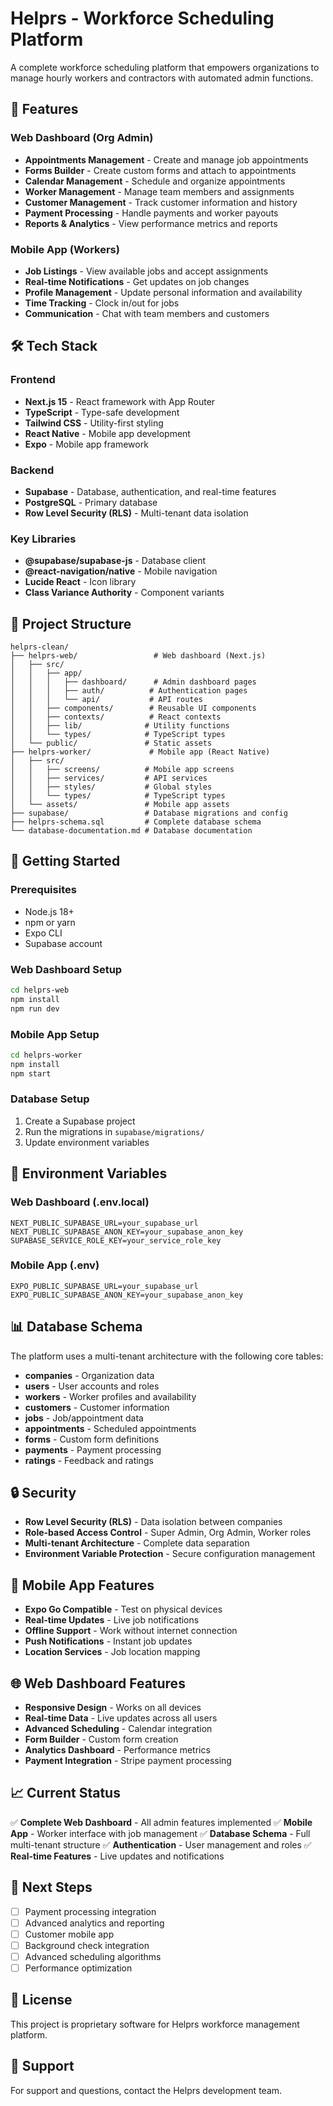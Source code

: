 # Helprs - Workforce Scheduling Platform

A complete workforce scheduling platform that empowers organizations to manage hourly workers and contractors with automated admin functions.

## 🚀 Features

### Web Dashboard (Org Admin)
- **Appointments Management** - Create and manage job appointments
- **Forms Builder** - Create custom forms and attach to appointments
- **Calendar Management** - Schedule and organize appointments
- **Worker Management** - Manage team members and assignments
- **Customer Management** - Track customer information and history
- **Payment Processing** - Handle payments and worker payouts
- **Reports & Analytics** - View performance metrics and reports

### Mobile App (Workers)
- **Job Listings** - View available jobs and accept assignments
- **Real-time Notifications** - Get updates on job changes
- **Profile Management** - Update personal information and availability
- **Time Tracking** - Clock in/out for jobs
- **Communication** - Chat with team members and customers

## 🛠 Tech Stack

### Frontend
- **Next.js 15** - React framework with App Router
- **TypeScript** - Type-safe development
- **Tailwind CSS** - Utility-first styling
- **React Native** - Mobile app development
- **Expo** - Mobile app framework

### Backend
- **Supabase** - Database, authentication, and real-time features
- **PostgreSQL** - Primary database
- **Row Level Security (RLS)** - Multi-tenant data isolation

### Key Libraries
- **@supabase/supabase-js** - Database client
- **@react-navigation/native** - Mobile navigation
- **Lucide React** - Icon library
- **Class Variance Authority** - Component variants

## 📁 Project Structure

```
helprs-clean/
├── helprs-web/                 # Web dashboard (Next.js)
│   ├── src/
│   │   ├── app/
│   │   │   ├── dashboard/      # Admin dashboard pages
│   │   │   ├── auth/          # Authentication pages
│   │   │   └── api/           # API routes
│   │   ├── components/        # Reusable UI components
│   │   ├── contexts/          # React contexts
│   │   ├── lib/              # Utility functions
│   │   └── types/            # TypeScript types
│   └── public/               # Static assets
├── helprs-worker/             # Mobile app (React Native)
│   ├── src/
│   │   ├── screens/          # Mobile app screens
│   │   ├── services/         # API services
│   │   ├── styles/           # Global styles
│   │   └── types/            # TypeScript types
│   └── assets/               # Mobile app assets
├── supabase/                 # Database migrations and config
├── helprs-schema.sql         # Complete database schema
└── database-documentation.md # Database documentation
```

## 🚀 Getting Started

### Prerequisites
- Node.js 18+
- npm or yarn
- Expo CLI
- Supabase account

### Web Dashboard Setup
```bash
cd helprs-web
npm install
npm run dev
```

### Mobile App Setup
```bash
cd helprs-worker
npm install
npm start
```

### Database Setup
1. Create a Supabase project
2. Run the migrations in `supabase/migrations/`
3. Update environment variables

## 🔐 Environment Variables

### Web Dashboard (.env.local)
```env
NEXT_PUBLIC_SUPABASE_URL=your_supabase_url
NEXT_PUBLIC_SUPABASE_ANON_KEY=your_supabase_anon_key
SUPABASE_SERVICE_ROLE_KEY=your_service_role_key
```

### Mobile App (.env)
```env
EXPO_PUBLIC_SUPABASE_URL=your_supabase_url
EXPO_PUBLIC_SUPABASE_ANON_KEY=your_supabase_anon_key
```

## 📊 Database Schema

The platform uses a multi-tenant architecture with the following core tables:
- **companies** - Organization data
- **users** - User accounts and roles
- **workers** - Worker profiles and availability
- **customers** - Customer information
- **jobs** - Job/appointment data
- **appointments** - Scheduled appointments
- **forms** - Custom form definitions
- **payments** - Payment processing
- **ratings** - Feedback and ratings

## 🔒 Security

- **Row Level Security (RLS)** - Data isolation between companies
- **Role-based Access Control** - Super Admin, Org Admin, Worker roles
- **Multi-tenant Architecture** - Complete data separation
- **Environment Variable Protection** - Secure configuration management

## 📱 Mobile App Features

- **Expo Go Compatible** - Test on physical devices
- **Real-time Updates** - Live job notifications
- **Offline Support** - Work without internet connection
- **Push Notifications** - Instant job updates
- **Location Services** - Job location mapping

## 🌐 Web Dashboard Features

- **Responsive Design** - Works on all devices
- **Real-time Data** - Live updates across all users
- **Advanced Scheduling** - Calendar integration
- **Form Builder** - Custom form creation
- **Analytics Dashboard** - Performance metrics
- **Payment Integration** - Stripe payment processing

## 📈 Current Status

✅ **Complete Web Dashboard** - All admin features implemented
✅ **Mobile App** - Worker interface with job management
✅ **Database Schema** - Full multi-tenant structure
✅ **Authentication** - User management and roles
✅ **Real-time Features** - Live updates and notifications

## 🎯 Next Steps

- [ ] Payment processing integration
- [ ] Advanced analytics and reporting
- [ ] Customer mobile app
- [ ] Background check integration
- [ ] Advanced scheduling algorithms
- [ ] Performance optimization

## 📄 License

This project is proprietary software for Helprs workforce management platform.

## 🤝 Support

For support and questions, contact the Helprs development team.

